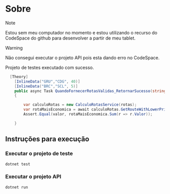 # Sobre
> [!NOTE]
> Estou sem meu computador no momento e estou utilizando o recurso do CodeSpace do github para desenvolver a partir de meu tablet.

> [!WARNING]
> Não consegui executar o projeto API pois esta dando erro no CodeSpace.

Projeto de testes executado com sucesso.
```C#
  [Theory]
    [InlineData("GRU","CDG", 40)]
    [InlineData("BRC","SCL", 5)]
    public async Task QuandoFornecerRotasValidas_RetornarSucesso(string origem, string destino, decimal valor)
    {

        var calculoRotas = new CalculoRotasService(rotas);
        var rotaMaisEconomica = await calculoRotas.GetRouteWithLowerPrice(locais[origem], locais[destino]);
        Assert.Equal(valor, rotaMaisEconomica.Sum(r => r.Valor));       

    }
```

## Instruções para execução

### Executar o projeto de teste
```
dotnet test
```

### Executar o projeto API
```
dotnet run
```

